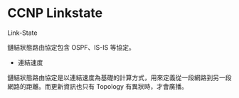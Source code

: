 # CCNP Linkstate
Link-State

鏈結狀態路由協定包含 OSPF、IS-IS 等協定。

* 連結速度

鏈結狀態路由協定是以連結速度為基礎的計算方式，用來定義從一段網路到另一段網路的距離。而更新資訊也只有 Topology 有異狀時，才會廣播。

